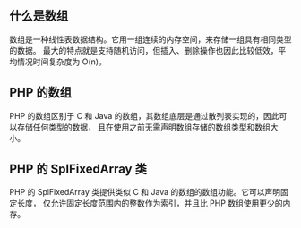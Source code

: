 ## 什么是数组

数组是一种线性表数据结构。它用一组连续的内存空间，来存储一组具有相同类型的数据。
最大的特点就是支持随机访问，但插入、删除操作也因此比较低效，平均情况时间复杂度为 O(n)。

## PHP 的数组

PHP 的数组区别于 C 和 Java 的数组，其数组底层是通过散列表实现的，因此可以存储任何类型的数据，
且在使用之前无需声明数组存储的数组类型和数组大小。

## PHP 的 SplFixedArray 类

PHP 的 SplFixedArray 类提供类似 C 和 Java 的数组的数组功能。它可以声明固定长度，
仅允许固定长度范围内的整数作为索引，并且比 PHP 数组使用更少的内存。
